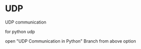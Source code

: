 # UDP
UDP communication

for python udp 

open "UDP Communication in Python" Branch from above option
